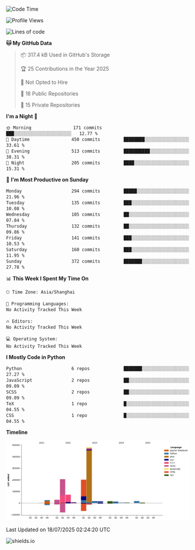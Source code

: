 <!--START_SECTION:waka-->
![Code Time](http://img.shields.io/badge/Code%20Time-436%20hrs%2019%20mins-blue)

![Profile Views](http://img.shields.io/badge/Profile%20Views-0-blue)

![Lines of code](https://img.shields.io/badge/From%20Hello%20World%20I%27ve%20Written-1.1%20million%20lines%20of%20code-blue)

**🐱 My GitHub Data** 

> 📦 317.4 kB Used in GitHub's Storage 
 > 
> 🏆 25 Contributions in the Year 2025
 > 
> 🚫 Not Opted to Hire
 > 
> 📜 18 Public Repositories 
 > 
> 🔑 15 Private Repositories 
 > 
**I'm a Night 🦉** 

```text
🌞 Morning                171 commits         ███░░░░░░░░░░░░░░░░░░░░░░   12.77 % 
🌆 Daytime                450 commits         ████████░░░░░░░░░░░░░░░░░   33.61 % 
🌃 Evening                513 commits         ██████████░░░░░░░░░░░░░░░   38.31 % 
🌙 Night                  205 commits         ████░░░░░░░░░░░░░░░░░░░░░   15.31 % 
```
📅 **I'm Most Productive on Sunday** 

```text
Monday                   294 commits         █████░░░░░░░░░░░░░░░░░░░░   21.96 % 
Tuesday                  135 commits         ███░░░░░░░░░░░░░░░░░░░░░░   10.08 % 
Wednesday                105 commits         ██░░░░░░░░░░░░░░░░░░░░░░░   07.84 % 
Thursday                 132 commits         ██░░░░░░░░░░░░░░░░░░░░░░░   09.86 % 
Friday                   141 commits         ███░░░░░░░░░░░░░░░░░░░░░░   10.53 % 
Saturday                 160 commits         ███░░░░░░░░░░░░░░░░░░░░░░   11.95 % 
Sunday                   372 commits         ███████░░░░░░░░░░░░░░░░░░   27.78 % 
```


📊 **This Week I Spent My Time On** 

```text
🕑︎ Time Zone: Asia/Shanghai

💬 Programming Languages: 
No Activity Tracked This Week

🔥 Editors: 
No Activity Tracked This Week

💻 Operating System: 
No Activity Tracked This Week
```

**I Mostly Code in Python** 

```text
Python                   6 repos             ███████░░░░░░░░░░░░░░░░░░   27.27 % 
JavaScript               2 repos             ██░░░░░░░░░░░░░░░░░░░░░░░   09.09 % 
SCSS                     2 repos             ██░░░░░░░░░░░░░░░░░░░░░░░   09.09 % 
TeX                      1 repo              █░░░░░░░░░░░░░░░░░░░░░░░░   04.55 % 
CSS                      1 repo              █░░░░░░░░░░░░░░░░░░░░░░░░   04.55 % 
```



**Timeline**

![Lines of Code chart](https://raw.githubusercontent.com/kopp4/kopp4/main/assets/bar_graph.png)


 Last Updated on 18/07/2025 02:24:20 UTC
<!--END_SECTION:waka-->
![shields.io](https://img.shields.io/github/commit-activity/w/kopp4/kopp4?color=g&label=abusing%20bot&style=flat-square)
